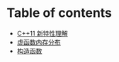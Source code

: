 # Table of contents

* [C++11 新特性理解](C++11NewFeatureUnderstanding.md)
* [虚函数内存分布](VirtualFuncMemoryDistribution.md)
* [构造函数](Constructor.md)

